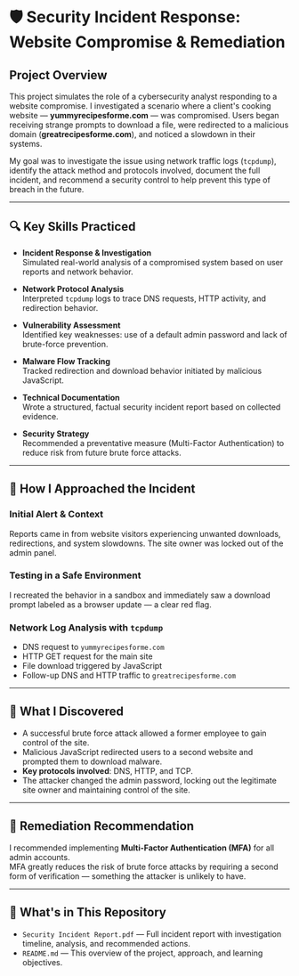 
# 🛡️ Security Incident Response: Website Compromise & Remediation

## Project Overview

This project simulates the role of a cybersecurity analyst responding to a website compromise. I investigated a scenario where a client's cooking website — **yummyrecipesforme.com** — was compromised. Users began receiving strange prompts to download a file, were redirected to a malicious domain (**greatrecipesforme.com**), and noticed a slowdown in their systems.

My goal was to investigate the issue using network traffic logs (`tcpdump`), identify the attack method and protocols involved, document the full incident, and recommend a security control to help prevent this type of breach in the future.

---

## 🔍 Key Skills Practiced

- **Incident Response & Investigation**  
  Simulated real-world analysis of a compromised system based on user reports and network behavior.

- **Network Protocol Analysis**  
  Interpreted `tcpdump` logs to trace DNS requests, HTTP activity, and redirection behavior.

- **Vulnerability Assessment**  
  Identified key weaknesses: use of a default admin password and lack of brute-force prevention.

- **Malware Flow Tracking**  
  Tracked redirection and download behavior initiated by malicious JavaScript.

- **Technical Documentation**  
  Wrote a structured, factual security incident report based on collected evidence.

- **Security Strategy**  
  Recommended a preventative measure (Multi-Factor Authentication) to reduce risk from future brute force attacks.

---

## 🧪 How I Approached the Incident

### Initial Alert & Context

Reports came in from website visitors experiencing unwanted downloads, redirections, and system slowdowns. The site owner was locked out of the admin panel.

### Testing in a Safe Environment

I recreated the behavior in a sandbox and immediately saw a download prompt labeled as a browser update — a clear red flag.

### Network Log Analysis with `tcpdump`

- DNS request to `yummyrecipesforme.com`
- HTTP GET request for the main site
- File download triggered by JavaScript
- Follow-up DNS and HTTP traffic to `greatrecipesforme.com`

---

## 🧩 What I Discovered

- A successful brute force attack allowed a former employee to gain control of the site.
- Malicious JavaScript redirected users to a second website and prompted them to download malware.
- **Key protocols involved**: DNS, HTTP, and TCP.
- The attacker changed the admin password, locking out the legitimate site owner and maintaining control of the site.

---

## 🔐 Remediation Recommendation

I recommended implementing **Multi-Factor Authentication (MFA)** for all admin accounts.  
MFA greatly reduces the risk of brute force attacks by requiring a second form of verification — something the attacker is unlikely to have.

---

## 📄 What's in This Repository

- `Security Incident Report.pdf` — Full incident report with investigation timeline, analysis, and recommended actions.
- `README.md` — This overview of the project, approach, and learning objectives.
